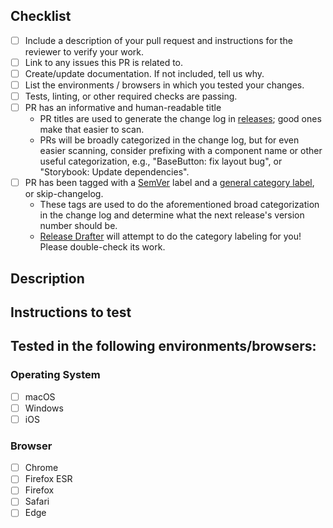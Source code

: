 ## Checklist

- [ ] Include a description of your pull request and instructions for the reviewer to verify your work.
- [ ] Link to any issues this PR is related to.
- [ ] Create/update documentation. If not included, tell us why.
- [ ] List the environments / browsers in which you tested your changes.
- [ ] Tests, linting, or other required checks are passing.
- [ ] PR has an informative and human-readable title
  - PR titles are used to generate the change log in [releases](../releases); good ones make that easier to scan.
  - PRs will be broadly categorized in the change log, but for even easier scanning, consider prefixing with a component name or other useful categorization, e.g., "BaseButton: fix layout bug", or "Storybook: Update dependencies".
- [ ] PR has been tagged with a [SemVer](https://semver.org/) label and a [general category label](../blob/main/.github/release-drafter.config.yml#L23-L42), or skip-changelog.
  - These tags are used to do the aforementioned broad categorization in the change log and determine what the next release's version number should be.
  - [Release Drafter](https://github.com/marketplace/actions/release-drafter) will attempt to do the category labeling for you! Please double-check its work.

## Description

<!-- Describe your pull request. -->

## Instructions to test

<!-- Provide instructions on how a reviewer can verify your work. -->

## Tested in the following environments/browsers:

<!-- Delete this section if not applicable. -->

### Operating System

- [ ] macOS
- [ ] Windows
- [ ] iOS

### Browser

- [ ] Chrome
- [ ] Firefox ESR
- [ ] Firefox
- [ ] Safari
- [ ] Edge
